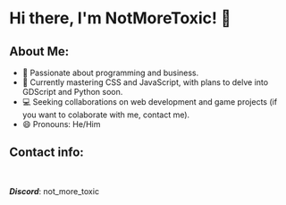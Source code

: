<h1>Hi there, I'm NotMoreToxic! 👋</h1>
<h2>About Me:</h2>
<div>
<ul>
<li> 💼 Passionate about programming and business.<br></li>
<li> 🌱 Currently mastering CSS and JavaScript, with plans to delve into GDScript and Python soon.</li>
<li> 💻 Seeking collaborations on web development and game projects (if you want to colaborate with me, contact me).</li> 
<li> 😄 Pronouns: He/Him</li>
</ul>
</div>
<div>
<h2>Contact info:</h2><br>
<p><b><i>Discord</i></b>: not_more_toxic</p> 
</div>
